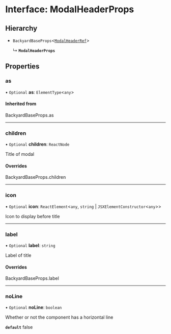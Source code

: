 # Interface: ModalHeaderProps

## Hierarchy

- `BackyardBaseProps`<[`ModalHeaderRef`](../README.md#modalheaderref)\>

  ↳ **`ModalHeaderProps`**

## Properties

### as

• `Optional` **as**: `ElementType`<`any`\>

#### Inherited from

BackyardBaseProps.as

___

### children

• `Optional` **children**: `ReactNode`

Title of modal

#### Overrides

BackyardBaseProps.children

___

### icon

• `Optional` **icon**: `ReactElement`<`any`, `string` \| `JSXElementConstructor`<`any`\>\>

Icon to display before title

___

### label

• `Optional` **label**: `string`

Label of title

#### Overrides

BackyardBaseProps.label

___

### noLine

• `Optional` **noLine**: `boolean`

Whether or not the component has a horizontal line

**`default`** false
